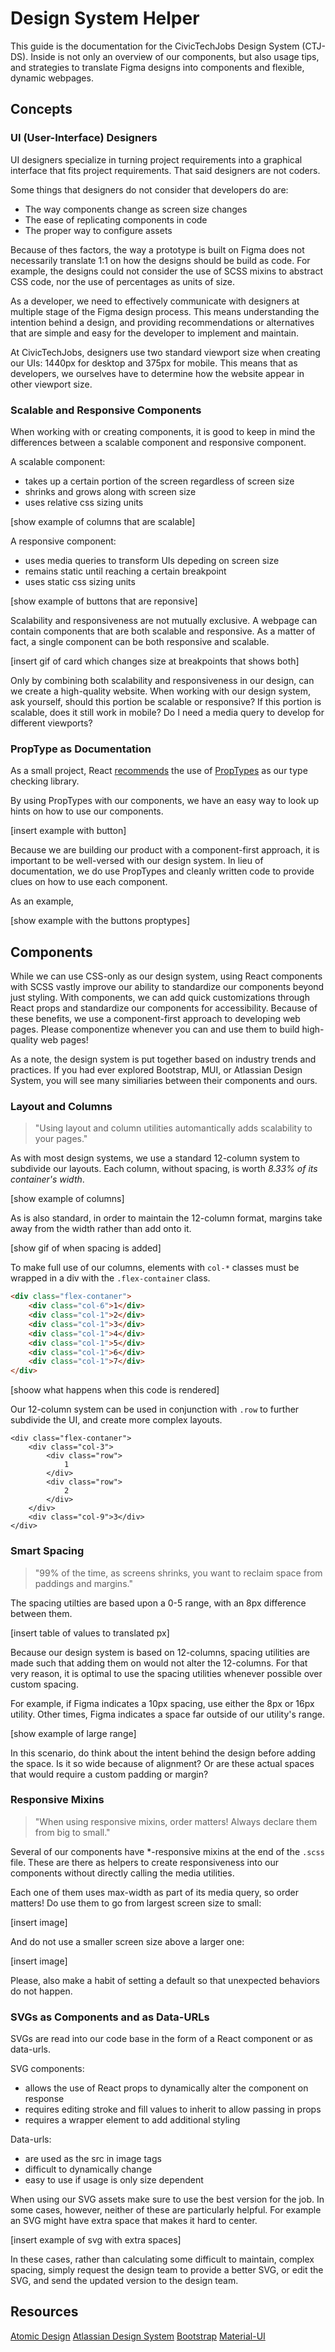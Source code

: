 # Design System Helper

This guide is the documentation for the CivicTechJobs Design System (CTJ-DS). Inside is not only an overview of our components, but also usage tips, and strategies to translate Figma designs into components and flexible, dynamic webpages.

## Concepts

### UI (User-Interface) Designers

UI designers specialize in turning project requirements into a graphical interface that fits project requirements. That said designers are not coders.

Some things that designers do not consider that developers do are:

- The way components change as screen size changes
- The ease of replicating components in code
- The proper way to configure assets

Because of thes factors, the way a prototype is built on Figma does not necessarily translate 1:1 on how the designs should be build as code. For example, the designs could not consider the use of SCSS mixins to abstract CSS code, nor the use of percentages as units of size.

As a developer, we need to effectively communicate with designers at multiple stage of the Figma design process. This means understanding the intention behind a design, and providing recommendations or alternatives that are simple and easy for the developer to implement and maintain.

At CivicTechJobs, designers use two standard viewport size when creating our UIs: 1440px for desktop and 375px for mobile. This means that as developers, we ourselves have to determine how the website appear in other viewport size.

### Scalable and Responsive Components

When working with or creating components, it is good to keep in mind the differences between a scalable component and responsive component.

A scalable component:

- takes up a certain portion of the screen regardless of screen size
- shrinks and grows along with screen size
- uses relative css sizing units

[show example of columns that are scalable]

A responsive component:

- uses media queries to transform UIs depeding on screen size
- remains static until reaching a certain breakpoint
- uses static css sizing units

[show example of buttons that are reponsive]

Scalability and responsiveness are not mutually exclusive. A webpage can contain components that are both scalable and responsive. As a matter of fact, a single component can be both responsive and scalable.

[insert gif of card which changes size at breakpoints that shows both]

Only by combining both scalability and responsiveness in our design, can we create a high-quality website. When working with our design system, ask yourself, should this portion be scalable or responsive? If this portion is scalable, does it still work in mobile? Do I need a media query to develop for different viewports?


### PropType as Documentation

As a small project, React [recommends](https://reactjs.org/docs/static-type-checking.html) the use of [PropTypes](https://reactjs.org/docs/typechecking-with-proptypes.html) as our type checking library.

By using PropTypes with our components, we have an easy way to look up hints on how to use our components.

[insert example with button]

Because we are building our product with a component-first approach, it is important to be well-versed with our design system. In lieu of documentation, we do use PropTypes and cleanly written code to provide clues on how to use each component.

As an example,

[show example with the buttons proptypes]

## Components

While we can use CSS-only as our design system, using React components with SCSS vastly improve our ability to standardize our components beyond just styling. With components, we can add quick customizations through React props and standardize our components for accessibility. Because of these benefits, we use a component-first approach to developing web pages. Please componentize whenever you can and use them to build high-quality web pages!

As a note, the design system is put together based on industry trends and practices. If you had ever explored Bootstrap, MUI, or Atlassian Design System, you will see many similiaries between their components and ours.

### Layout and Columns

> "Using layout and column utilities automantically adds scalability to your pages."

As with most design systems, we use a standard 12-column system to subdivide our layouts. Each column, without spacing, is worth *8.33% of its container's width*.

[show example of columns]

As is also standard, in order to maintain the 12-column format, margins take away from the width rather than add onto it.

[show gif of when spacing is added]

To make full use of our columns, elements with `col-*` classes must be wrapped in a div with the `.flex-container` class.

```HTML
<div class="flex-contaner">
    <div class="col-6">1</div>
    <div class="col-1">2</div>
    <div class="col-1">3</div>
    <div class="col-1">4</div>
    <div class="col-1">5</div>
    <div class="col-1">6</div>
    <div class="col-1">7</div>
</div>
```

[shoow what happens when this code is rendered]

Our 12-column system can be used in conjunction with `.row` to further subdivide the UI, and create more complex layouts.

```
<div class="flex-contaner">
    <div class="col-3">
        <div class="row">
            1
        </div>
        <div class="row">
            2
        </div>
    </div>
    <div class="col-9">3</div>
</div>
```

### Smart Spacing

> "99% of the time, as screens shrinks, you want to reclaim space from paddings and margins."

The spacing utilties are based upon a 0-5 range, with an 8px difference between them.

[insert table of values to translated px]

Because our design system is based on 12-columns, spacing utilities are made such that adding them on would not alter the 12-columns. For that very reason, it is optimal to use the spacing utilities whenever possible over custom spacing.

For example, if Figma indicates a 10px spacing, use either the 8px or 16px utility. Other times, Figma indicates a space far outside of our utility's range.

[show example of large range]

In this scenario, do think about the intent behind the design before adding the space. Is it so wide because of alignment? Or are these actual spaces that would require a custom padding or margin?

### Responsive Mixins

> "When using responsive mixins, order matters! Always declare them from big to small."

Several of our components have *-responsive mixins at the end of the `.scss` file. These are there as helpers to create responsiveness into our components without directly calling the media utilities.

Each one of them uses max-width as part of its media query, so order matters! Do use them to go from largest screen size to small:

[insert image]

And do not use a smaller screen size above a larger one:

[insert image]

Please, also make a habit of setting a default so that unexpected behaviors do not happen. 

### SVGs as Components and as Data-URLs

SVGs are read into our code base in the form of a React component or as data-urls.

SVG components:

- allows the use of React props to dynamically alter the component on response
- requires editing stroke and fill values to inherit to allow passing in props
- requires a wrapper element to add additional styling

Data-urls:

- are used as the src in image tags
- difficult to dynamically change
- easy to use if usage is only size dependent

When using our SVG assets make sure to use the best version for the job. In some cases, however, neither of these are particularly helpful. For example an SVG might have extra space that makes it hard to center.

[insert example of svg with extra spaces]

In these cases, rather than calculating some difficult to maintain, complex spacing, simply request the design team to provide a better SVG, or edit the SVG, and send the updated version to the design team.

## Resources

[Atomic Design](https://bradfrost.com/blog/post/atomic-web-design/)
[Atlassian Design System](https://atlassian.design/)
[Bootstrap](https://getbootstrap.com/)
[Material-UI](https://mui.com/)